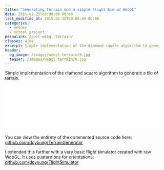 ```yaml
---
title: "Generating Terrain and a simple Flight Sim w/ WebGL"
date: 2015-02-25T00:00:00-00:00
last_modified_at: 2015-02-25T00:00:00-00:00
categories:
  - webdev
  - school project
permalink: /post-webgl-terrain/
classes: wide
excerpt: Simple implementation of the diamond square algorithm to generate a tile of terrain.
header:
  og_image: /images/webgl-terrain/0.jpg
  teaser: /images/webgl-terrain/0.jpg
---
```


Simple implementation of the diamond square algorithm to generate a tile of terrain.

<iframe
  src="/images/webgl-terrain/embed.html"
  width="100%"
  style="border:none;"
  onload="(function(obj){obj.style.height = obj.contentWindow.document.documentElement.scrollHeight + 'px';})(this)"
>
</iframe>

You can view the entirety of the commented source code here: [github.com/dcyoung/TerrainGenerator](https://github.com/dcyoung/TerrainGenerator)

I extended this further with a very basic flight simulator created with raw WebGL. It uses quaternions for orientations: [github.com/dcyoung/FlightSimulator](https://github.com/dcyoung/FlightSimulator)
